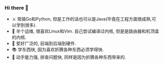 ### Hi there 👋

- ⚔️ 常搞Go和Python, 但是工作的话也可以是Java(毕竟在工程方面很成熟,可以学到很多).
- 🤠 半个运维, 很喜欢Linux和Vim. 自己尝试编译过内核, 但是是路由器和机顶盒的内核.
- 👾 爱好广泛的, 前端到后端到硬件.
- 📚 学东西快, 因为喜欢折腾各种东西必须学得快. 
- 🔧 动手能力强, 排查问题快, 同样是因为折腾各种东西带来的.
